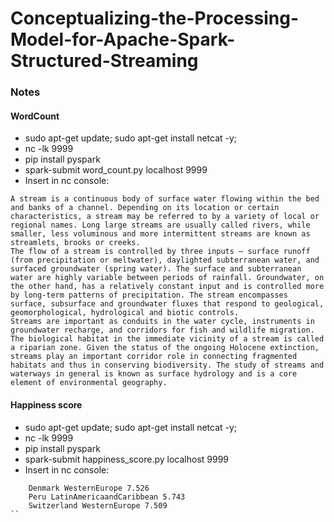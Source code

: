 # Conceptualizing-the-Processing-Model-for-Apache-Spark-Structured-Streaming


### Notes
#### WordCount
- sudo apt-get update; sudo apt-get install netcat -y;
- nc -lk 9999
- pip install pyspark
- spark-submit word_count.py localhost 9999
- Insert in nc console:
```
A stream is a continuous body of surface water flowing within the bed and banks of a channel. Depending on its location or certain characteristics, a stream may be referred to by a variety of local or regional names. Long large streams are usually called rivers, while smaller, less voluminous and more intermittent streams are known as streamlets, brooks or creeks.
The flow of a stream is controlled by three inputs – surface runoff (from precipitation or meltwater), daylighted subterranean water, and surfaced groundwater (spring water). The surface and subterranean water are highly variable between periods of rainfall. Groundwater, on the other hand, has a relatively constant input and is controlled more by long-term patterns of precipitation. The stream encompasses surface, subsurface and groundwater fluxes that respond to geological, geomorphological, hydrological and biotic controls.
Streams are important as conduits in the water cycle, instruments in groundwater recharge, and corridors for fish and wildlife migration. The biological habitat in the immediate vicinity of a stream is called a riparian zone. Given the status of the ongoing Holocene extinction, streams play an important corridor role in connecting fragmented habitats and thus in conserving biodiversity. The study of streams and waterways in general is known as surface hydrology and is a core element of environmental geography.
```

#### Happiness score
- sudo apt-get update; sudo apt-get install netcat -y;
- nc -lk 9999
- pip install pyspark
- spark-submit happiness_score.py localhost 9999
- Insert in nc console:
```
    Denmark WesternEurope 7.526
    Peru LatinAmericaandCaribbean 5.743
    Switzerland WesternEurope 7.509
``